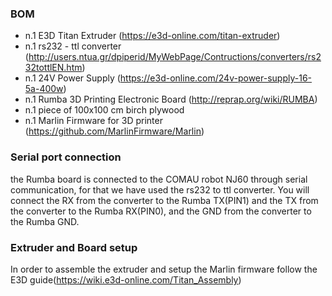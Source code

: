 ### BOM
- n.1 E3D Titan Extruder (https://e3d-online.com/titan-extruder)
- n.1 rs232 - ttl converter (http://users.ntua.gr/dpiperid/MyWebPage/Contructions/converters/rs232tottlEN.htm)
- n.1 24V Power Supply (https://e3d-online.com/24v-power-supply-16-5a-400w)
- n.1 Rumba 3D Printing Electronic Board (http://reprap.org/wiki/RUMBA)
- n.1 piece of 100x100 cm birch plywood
- n.1 Marlin Firmware for 3D printer (https://github.com/MarlinFirmware/Marlin)

### Serial port connection
the Rumba board is connected to the COMAU robot NJ60 through serial communication, for that we have used the rs232 to ttl converter. You will connect the RX from the converter to the Rumba TX(PIN1) and the TX from the converter to the Rumba RX(PIN0), and the GND from the converter to the Rumba GND.

### Extruder and Board setup
In order to assemble the extruder and setup the Marlin firmware follow the E3D guide(https://wiki.e3d-online.com/Titan_Assembly)
